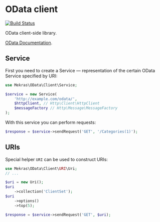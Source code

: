 # OData client

[![Build Status](https://travis-ci.org/mekras/odata-client.svg?branch=master)](https://travis-ci.org/mekras/odata-client)

OData client-side library.

[OData Documentation](http://www.odata.org/documentation/).

## Service

First you need to create a Service — representation of the certain OData Service specified by URI:

```php
use Mekras\OData\Client\Service;

$service = new Service(
    'http://example.com/odata/',
    $httpClient, // Http\Client\HttpClient
    $messageFactory // Http\Message\MessageFactory
);
```

With this service you can perform requests:

```php
$response = $service->sendRequest('GET', '/Categories(1)');
```

## URIs

Special helper `URI` can be used to construct URIs:

```php
use Mekras\OData\Client\URI\Uri;
// ...

$uri = new Uri();
$uri
    ->collection('ClientSet');
$uri
    ->options()
    ->top(5);

$response = $service->sendRequest('GET', $uri);
```
